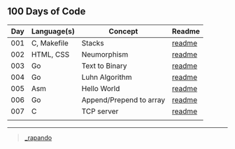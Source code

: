 ## 100 Days of Code


| Day | Language(s) | Concept  | Readme |
| --- | --- | --- | ---|
| 001 | C, Makefile | Stacks | [readme](./001-stacks/readme.md) |
| 002 | HTML, CSS | Neumorphism | [readme](./002-neumorphism/readme.md) |
| 003 | Go | Text to Binary | [readme](./003-text-to-binary/readme.md) |
| 004 | Go | Luhn Algorithm | [readme](./004-luhns-algorithm/readme.md) |
| 005 | Asm | Hello World | [readme](./005-assembly/readme.md) |
| 006 | Go | Append/Prepend to array | [readme](./006-append-prepend/readme.md) |
| 007 | C | TCP server | [readme](./007-tcp/readme.md) |
| | | | |

---

> [_rapando](https://twitter.com/_rapando)